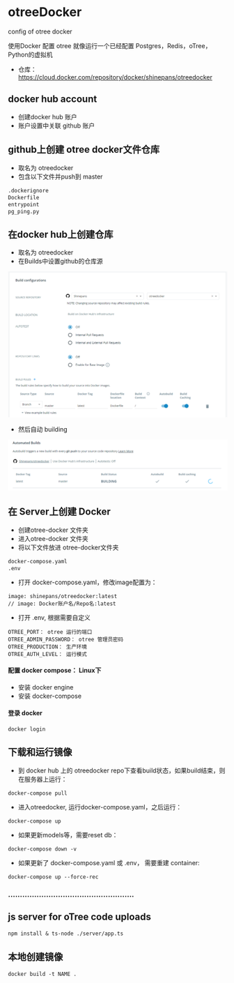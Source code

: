 # otreeDocker


config of otree docker

使用Docker 配置 otree 就像运行一个已经配置 Postgres，Redis，oTree，Python的虚拟机

- 仓库： https://cloud.docker.com/repository/docker/shinepans/otreedocker

## docker hub account

- 创建docker hub 账户
- 账户设置中关联 github 账户

## github上创建 otree docker文件仓库

- 取名为 otreedocker
- 包含以下文件并push到 master

```
.dockerignore
Dockerfile
entrypoint
pg_ping.py
```

## 在docker hub上创建仓库

- 取名为 otreedocker
- 在Builds中设置github的仓库源

![](./assets/buildConfig.png)

- 然后自动 building

![](./assets/autoBuilding.png)

## 在 Server上创建 Docker

- 创建otree-docker 文件夹
- 进入otree-docker 文件夹
- 将以下文件放进 otree-docker文件夹

```
docker-compose.yaml
.env
```

- 打开 docker-compose.yaml，修改image配置为：

```
image: shinepans/otreedocker:latest
// image: Docker账户名/Repo名:latest
```

- 打开 .env, 根据需要自定义

```
OTREE_PORT： otree 运行的端口
OTREE_ADMIN_PASSWORD： otree 管理员密码
OTREE_PRODUCTION： 生产环境
OTREE_AUTH_LEVEL： 运行模式
```

#### 配置 docker compose：  Linux下

- 安装 docker engine
- 安装 docker-compose

#### 登录 docker

```
docker login
```

## 下载和运行镜像

- 到 docker hub 上的 otreedocker repo下查看build状态，如果build结束，则在服务器上运行：

```
docker-compose pull
```

- 进入otreedocker, 运行docker-compose.yaml，之后运行：

```
docker-compose up
```

- 如果更新models等，需要reset db：

```
docker-compose down -v
```

- 如果更新了 docker-compose.yaml 或 .env， 需要重建 container:

```
docker-compose up --force-rec
```

### .....................................................

## js server  for oTree code uploads


```
npm install & ts-node ./server/app.ts
```

## 本地创建镜像

```
docker build -t NAME .
```

